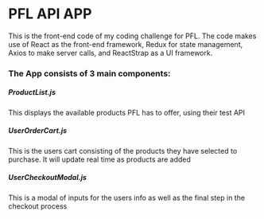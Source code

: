 # PFL API APP

This is the front-end code of my coding challenge for PFL. The code makes use of React as the front-end framework, Redux for state management, Axios to make server calls, and ReactStrap as a UI framework.

### The App consists of 3 main components:

##### ProductList.js

This displays the available products PFL has to offer, using their test API

##### UserOrderCart.js

This is the users cart consisting of the products they have selected to purchase. It will update real time as products are added

##### UserCheckoutModal.js

This is a modal of inputs for the users info as well as the final step in the checkout process